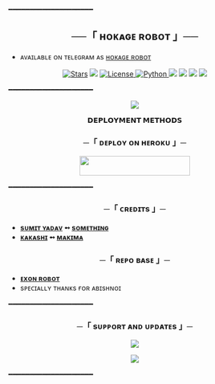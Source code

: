 ━━━━━━━━━━━━━━━━━━━━

<h2 align="center">
    ──「 ʜᴏᴋᴀɢᴇ ʀᴏʙᴏᴛ 」──
</h2>

>

- ᴀᴠᴀɪʟᴀʙʟᴇ ᴏɴ ᴛᴇʟᴇɢʀᴀᴍ ᴀs [ʜᴏᴋᴀɢᴇ ʀᴏʙᴏᴛ](https://telegram.dog/HokageRobot)


<p align="center">
<a href="https://github.com/https://github.com/Sumit9969/HokageRobot/stargazers"><img src="https://img.shields.io/github/stars/Sumit9969/HokageRobot?color=black&logo=github&logoColor=black&style=for-the-badge" alt="Stars" /></a>
<a href="https://github.com/Sumit9969/HokageRobot/network/members"> <img src="https://img.shields.io/github/forks/Sumit9969/HokageRobot?color=black&logo=github&logoColor=black&style=for-the-badge" /></a>
<a href="https://github.com/Sumit9969/HokageRobot/blob/master/LICENSE"> <img src="https://img.shields.io/badge/License-MIT-blueviolet?style=for-the-badge" alt="License" /> </a>
<a href="https://www.python.org/"> <img src="https://img.shields.io/badge/Written%20in-Python-skyblue?style=for-the-badge&logo=python" alt="Python" /> </a>
<a href="https://pypi.org/project/Telethon/"> <img src="https://img.shields.io/pypi/v/telethon?color=white&label=telethon&logo=python&logoColor=blue&style=for-the-badge" /></a>
<a href="https://pypi.org/project/Pyrogram/"> <img src="https://img.shields.io/pypi/v/pyrogram?color=white&label=pyrogram&logo=python&logoColor=blue&style=for-the-badge" /></a>
<a href="https://github.com/Sumit9969/HokageRobot"> <img src="https://img.shields.io/github/repo-size/Sumit9969/HokageRobot?color=skyblue&logo=github&logoColor=blue&style=for-the-badge" /></a>
<a href="https://github.com/Sumit9969/HokageRobot/commits/Sumit9969"> <img src="https://img.shields.io/github/last-commit/Sumit9969/HokageRobot?color=black&logo=github&logoColor=black&style=for-the-badge" /></a>
</p>

━━━━━━━━━━━━━━━━━━━━

<p align="center">
  <img src="https://te.legra.ph/file/36f0f3ceac2977fdf92c4.jpg">
</p>

<p align="center">
<b>𝗗𝗘𝗣𝗟𝗢𝗬𝗠𝗘𝗡𝗧 𝗠𝗘𝗧𝗛𝗢𝗗𝗦</b>
</p>

<h3 align="center">
    ─「 ᴅᴇᴩʟᴏʏ ᴏɴ ʜᴇʀᴏᴋᴜ 」─
</h3>

<p align="center"><a href="https://dashboard.heroku.com/new?template=https://github.com/Sumit9969/HokageRobot"> <img src="https://img.shields.io/badge/Deploy%20On%20Heroku-black?style=for-the-badge&logo=heroku" width="220" height="38.45"/></a></p>

━━━━━━━━━━━━━━━━━━━━

<h3 align="center">
    ─「 ᴄʀᴇᴅɪᴛs 」─
</h3>

- <b>[sᴜᴍɪᴛ ʏᴀᴅᴀᴠ](https://github.com/Sumit9969)  ➻  [sᴏᴍᴇᴛʜɪɴɢ](https://github.com/Sumit9969/HokageRobot) </b>
- <b>[ᴋᴀᴋᴀsʜɪ](https://github.com/ssid143)  ➻  [ᴍᴀᴋɪᴍᴀ](https://github.com/ssid143) </b>

<h3 align="center">
    ─「 ʀᴇᴘᴏ ʙᴀsᴇ 」─
</h3>

- <b>[ᴇxᴏɴ ʀᴏʙᴏᴛ](https://github.com/TEAM-ABG/ExonRobot)  </b>
- sᴘᴇᴄɪᴀʟʟʏ ᴛʜᴀɴᴋs ғᴏʀ ᴀʙɪsʜɴᴏɪ 

━━━━━━━━━━━━━━━━━━━━
<h3 align="center">
    ─「 sᴜᴩᴩᴏʀᴛ ᴀɴᴅ ᴜᴘᴅᴀᴛᴇs 」─
</h3>

<p align="center">
<a href="https://telegram.me/TechQuardSupport"><img src="https://img.shields.io/badge/-Support%20Group-blue.svg?style=for-the-badge&logo=Telegram"></a>
</p>
<p align="center">
<a href="https://telegram.me/TechQuard"><img src="https://img.shields.io/badge/-Support%20Channel-blue.svg?style=for-the-badge&logo=Telegram"></a>
</p>

━━━━━━━━━━━━━━━━━━━━
